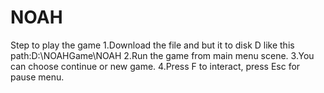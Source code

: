 # NOAH
Step to play the game
1.Download the file and but it to disk D like this path:D:\NOAHGame\NOAH
2.Run the game from main menu scene.
3.You can choose continue or new game.
4.Press F to interact, press Esc for pause menu.
